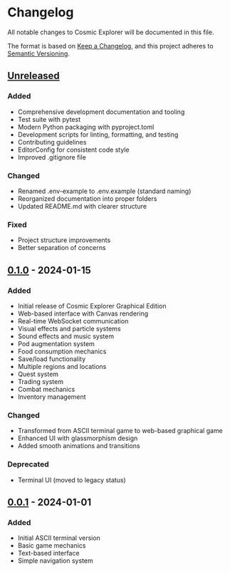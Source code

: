# Changelog

All notable changes to Cosmic Explorer will be documented in this file.

The format is based on [Keep a Changelog](https://keepachangelog.com/en/1.0.0/),
and this project adheres to [Semantic Versioning](https://semver.org/spec/v2.0.0.html).

## [Unreleased]

### Added
- Comprehensive development documentation and tooling
- Test suite with pytest
- Modern Python packaging with pyproject.toml
- Development scripts for linting, formatting, and testing
- Contributing guidelines
- EditorConfig for consistent code style
- Improved .gitignore file

### Changed
- Renamed .env-example to .env.example (standard naming)
- Reorganized documentation into proper folders
- Updated README.md with clearer structure

### Fixed
- Project structure improvements
- Better separation of concerns

## [0.1.0] - 2024-01-15

### Added
- Initial release of Cosmic Explorer Graphical Edition
- Web-based interface with Canvas rendering
- Real-time WebSocket communication
- Visual effects and particle systems
- Sound effects and music system
- Pod augmentation system
- Food consumption mechanics
- Save/load functionality
- Multiple regions and locations
- Quest system
- Trading system
- Combat mechanics
- Inventory management

### Changed
- Transformed from ASCII terminal game to web-based graphical game
- Enhanced UI with glassmorphism design
- Added smooth animations and transitions

### Deprecated
- Terminal UI (moved to legacy status)

## [0.0.1] - 2024-01-01

### Added
- Initial ASCII terminal version
- Basic game mechanics
- Text-based interface
- Simple navigation system

[Unreleased]: https://github.com/username/cosmic-explorer/compare/v0.1.0...HEAD
[0.1.0]: https://github.com/username/cosmic-explorer/compare/v0.0.1...v0.1.0
[0.0.1]: https://github.com/username/cosmic-explorer/releases/tag/v0.0.1

